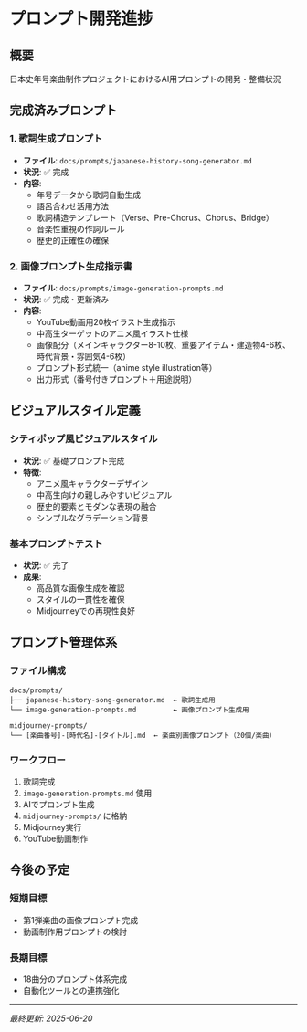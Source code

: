 # プロンプト開発進捗

## 概要
日本史年号楽曲制作プロジェクトにおけるAI用プロンプトの開発・整備状況

## 完成済みプロンプト

### 1. 歌詞生成プロンプト
- **ファイル**: `docs/prompts/japanese-history-song-generator.md`
- **状況**: ✅ 完成
- **内容**: 
  - 年号データから歌詞自動生成
  - 語呂合わせ活用方法
  - 歌詞構造テンプレート（Verse、Pre-Chorus、Chorus、Bridge）
  - 音楽性重視の作詞ルール
  - 歴史的正確性の確保

### 2. 画像プロンプト生成指示書
- **ファイル**: `docs/prompts/image-generation-prompts.md`
- **状況**: ✅ 完成・更新済み
- **内容**:
  - YouTube動画用20枚イラスト生成指示
  - 中高生ターゲットのアニメ風イラスト仕様
  - 画像配分（メインキャラクター8-10枚、重要アイテム・建造物4-6枚、時代背景・雰囲気4-6枚）
  - プロンプト形式統一（anime style illustration等）
  - 出力形式（番号付きプロンプト＋用途説明）

## ビジュアルスタイル定義

### シティポップ風ビジュアルスタイル
- **状況**: ✅ 基礎プロンプト完成
- **特徴**:
  - アニメ風キャラクターデザイン
  - 中高生向けの親しみやすいビジュアル
  - 歴史的要素とモダンな表現の融合
  - シンプルなグラデーション背景

### 基本プロンプトテスト
- **状況**: ✅ 完了
- **成果**: 
  - 高品質な画像生成を確認
  - スタイルの一貫性を確保
  - Midjourneyでの再現性良好

## プロンプト管理体系

### ファイル構成
```
docs/prompts/
├── japanese-history-song-generator.md  ← 歌詞生成用
└── image-generation-prompts.md         ← 画像プロンプト生成用

midjourney-prompts/
└── [楽曲番号]-[時代名]-[タイトル].md  ← 楽曲別画像プロンプト（20個/楽曲）
```

### ワークフロー
1. 歌詞完成
2. `image-generation-prompts.md` 使用
3. AIでプロンプト生成
4. `midjourney-prompts/` に格納
5. Midjourney実行
6. YouTube動画制作

## 今後の予定

### 短期目標
- 第1弾楽曲の画像プロンプト完成
- 動画制作用プロンプトの検討

### 長期目標
- 18曲分のプロンプト体系完成
- 自動化ツールとの連携強化

---
*最終更新: 2025-06-20* 